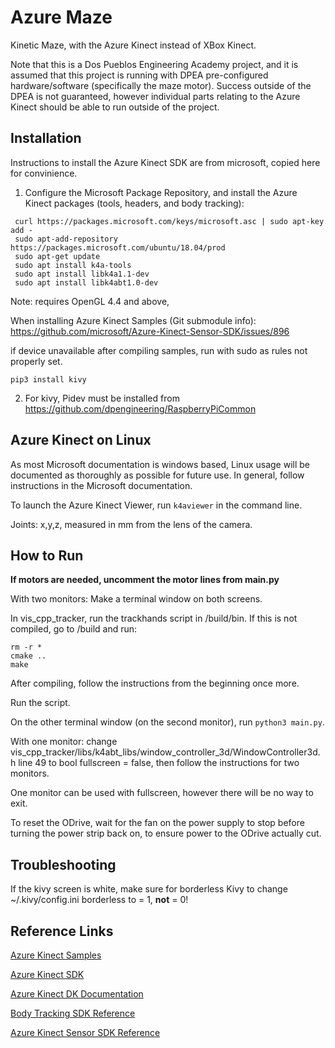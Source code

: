 # Azure Maze #
Kinetic Maze, with the Azure Kinect instead of XBox Kinect.

Note that this is a Dos Pueblos Engineering Academy project, and it is assumed that this project is running with DPEA pre-configured hardware/software (specifically the maze motor). Success outside of the DPEA is not guaranteed, however individual parts relating to the Azure Kinect should be able to run outside of the project.



## Installation ##
Instructions to install the Azure Kinect SDK are from microsoft, copied here for convinience.

1. Configure the Microsoft Package Repository, and install the Azure Kinect packages (tools, headers, and body tracking):
```
 curl https://packages.microsoft.com/keys/microsoft.asc | sudo apt-key add -
 sudo apt-add-repository https://packages.microsoft.com/ubuntu/18.04/prod
 sudo apt-get update
 sudo apt install k4a-tools
 sudo apt install libk4a1.1-dev
 sudo apt install libk4abt1.0-dev
```
Note: requires OpenGL 4.4 and above,

When installing Azure Kinect Samples (Git submodule info):
https://github.com/microsoft/Azure-Kinect-Sensor-SDK/issues/896

if device unavailable after compiling samples, run with sudo as rules not properly set.

```
pip3 install kivy
```

2. For kivy, Pidev must be installed from https://github.com/dpengineering/RaspberryPiCommon


## Azure Kinect on Linux ##
As most Microsoft documentation is windows based, Linux usage will be documented as thoroughly as possible for future use. In general, follow instructions in the Microsoft documentation.

To launch the Azure Kinect Viewer, run `k4aviewer` in the command line.

Joints: x,y,z, measured in mm from the lens of the camera.

## How to Run ##

**If motors are needed, uncomment the motor lines from main.py**

With two monitors:
Make a terminal window on both screens.

In vis_cpp_tracker, run the trackhands script in /build/bin. If this is not compiled, go to /build and run:
```
rm -r *
cmake ..
make
```
After compiling, follow the instructions from the beginning once more.

Run the script.

On the other terminal window (on the second monitor), run ```python3 main.py```.

With one monitor: change vis_cpp_tracker/libs/k4abt_libs/window_controller_3d/WindowController3d.h line 49 to bool fullscreen = false, then follow the instructions for two monitors.

One monitor can be used with fullscreen, however there will be no way to exit.

To reset the ODrive, wait for the fan on the power supply to stop before turning the power strip back on, to ensure power to the ODrive actually cut.

## Troubleshooting ##
If the kivy screen is white, make sure for borderless Kivy to change ~/.kivy/config.ini borderless to = 1, **not** = 0!



## Reference Links ##
[Azure Kinect Samples](https://github.com/microsoft/Azure-Kinect-Samples)

[Azure Kinect SDK](https://github.com/microsoft/Azure-Kinect-Sensor-SDK)

[Azure Kinect DK Documentation](https://docs.microsoft.com/en-us/azure/kinect-dk/)

[Body Tracking SDK Reference](https://microsoft.github.io/Azure-Kinect-Body-Tracking/release/1.x.x/index.html)

[Azure Kinect Sensor SDK Reference](https://microsoft.github.io/Azure-Kinect-Sensor-SDK/master/index.html)
